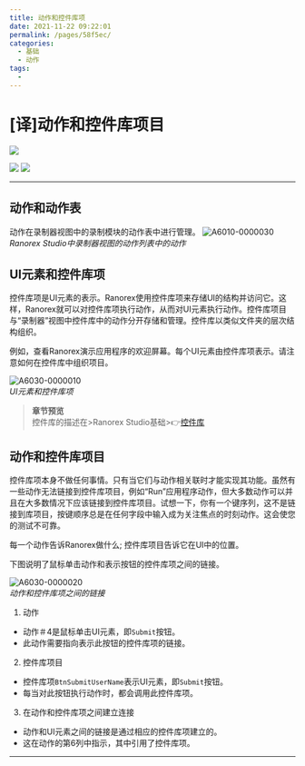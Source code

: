 ```yaml
---
title: 动作和控件库项
date: 2021-11-22 09:22:01
permalink: /pages/58f5ec/
categories:
  - 基础
  - 动作
tags:
  - 
---
```

# [译]动作和控件库项目
   

[![](https://img.shields.io/badge/OfficialPage-ClickMe-blue.svg?longCache=true&style=flat-square)][0]  

[![](https://img.shields.io/badge/Translator-TaylorTaurus-42B983.svg?longCache=true&style=flat-square)](https://github.com/taylortaurus) 
![](https://img.shields.io/badge/TranslateTime-2019年9月6日-green.svg?longCache=true&style=flat-square)


---

## 动作和动作表
动作在录制器视图中的录制模块的动作表中进行管理。
![A6010-0000030](https://gitee.com/taylortaurus/RX_UserGuide_GitBook_Picbed/raw/master/actions/A6010-0000030.png)    
*Ranorex Studio中录制器视图的动作列表中的动作*

## UI元素和控件库项
控件库项是UI元素的表示。Ranorex使用控件库项来存储UI的结构并访问它。这样，Ranorex就可以对控件库项执行动作，从而对UI元素执行动作。控件库项目与“录制器”视图中控件库中的动作分开存储和管理。控件库以类似文件夹的层次结构组织。

例如，查看Ranorex演示应用程序的欢迎屏幕。每个UI元素由控件库项表示。请注意如何在控件库中组织项目。

![A6030-0000010](https://gitee.com/taylortaurus/RX_UserGuide_GitBook_Picbed/raw/master/actions/A6030-0000010.png)    
*UI元素和控件库项*

>**章节预览**             
>控件库的描述在>Ranorex Studio基础>👉[控件库][1]

## 动作和控件库项目
控件库项本身不做任何事情。只有当它们与动作相关联时才能实现其功能。虽然有一些动作无法链接到控件库项目，例如“Run”应用程序动作，但大多数动作可以并且在大多数情况下应该链接到控件库项目。试想一下，你有一个键序列，这不是链接到库项目，按键顺序总是在任何字段中输入成为关注焦点的时刻动作。这会使您的测试不可靠。

每一个动作告诉Ranorex做什么; 控件库项目告诉它在UI中的位置。

下图说明了鼠标单击动作和表示按钮的控件库项之间的链接。

![A6030-0000020](https://gitee.com/taylortaurus/RX_UserGuide_GitBook_Picbed/raw/master/actions/A6030-0000020.png)      
*动作和控件库项之间的链接*

1. 动作

- 动作＃4是鼠标单击UI元素，即`Submit`按钮。
- 此动作需要指向表示此按钮的控件库项的链接。

2. 控件库项目

- 控件库项`BtnSubmitUserName`表示UI元素，即`Submit`按钮。
- 每当对此按钮执行动作时，都会调用此控件库项。


3. 在动作和控件库项之间建立连接

- 动作和UI元素之间的链接是通过相应的控件库项建立的。
- 这在动作的第6列中指示，其中引用了控件库项。

---

[0]: https://www.ranorex.com/help/latest/ranorex-studio-fundamentals/actions/actions-repository-items/
[1]:/pages/980f3d/
[2]:/pages/3ff037/
[3]:/pages/37da66/